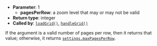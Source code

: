 * **Parameter**: 1
    * **pagesPerRow**: a zoom level that may or may not be valid
* **Return type**: integer
* **Called by**: [`loadGrid()`](#loadGrid),
  [`handleGrid()`](#handleGrid)

If the argument is a valid number of pages per row, then it returns that value;
otherwise, it returns [`settings.maxPagesPerRow`](#MONKEY).
